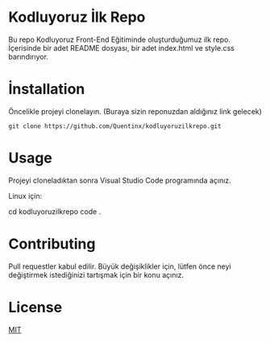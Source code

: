 # Kodluyoruz İlk Repo

Bu repo Kodluyoruz Front-End Eğitiminde oluşturduğumuz ilk repo. İçerisinde bir adet README dosyası, bir adet index.html ve style.css barındırıyor.
# İnstallation

Öncelikle projeyi clonelayın. (Buraya sizin reponuzdan aldığınız link gelecek)

`git clone https://github.com/Quentinx/kodluyoruzilkrepo.git`

# Usage

Projeyi cloneladıktan sonra Visual Studio Code programında açınız.

Linux için:

cd kodluyoruzilkrepo
code .

# Contributing

Pull requestler kabul edilir. Büyük değişiklikler için, lütfen önce neyi değiştirmek istediğinizi tartışmak için bir konu açınız.
# License

[MIT](https://choosealicense.com/licenses/mit/)



